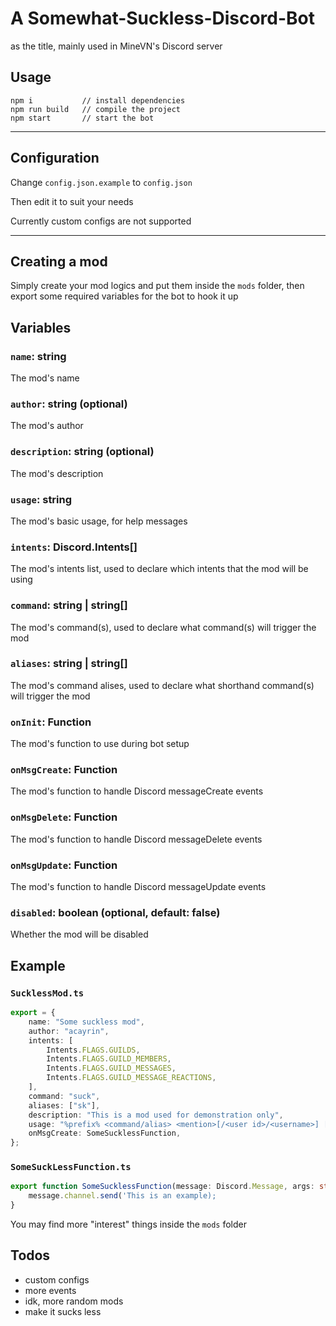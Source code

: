# A Somewhat-Suckless-Discord-Bot

as the title, mainly used in MineVN's Discord server

## Usage

```
npm i           // install dependencies
npm run build   // compile the project
npm start       // start the bot
```

<hr>

## Configuration

Change `config.json.example` to `config.json`

Then edit it to suit your needs

Currently custom configs are not supported

<hr>

## Creating a mod

Simply create your mod logics and put them inside the `mods` folder, then export some required variables for the bot to hook it up

## Variables

### `name`: string

The mod's name

### `author`: string (optional)

The mod's author

### `description`: string (optional)

The mod's description

### `usage`: string

The mod's basic usage, for help messages

### `intents`: Discord.Intents[]

The mod's intents list, used to declare which intents that the mod will be using

### `command`: string | string[]

The mod's command(s), used to declare what command(s) will trigger the mod

### `aliases`: string | string[]

The mod's command alises, used to declare what shorthand command(s) will trigger the mod

### `onInit`: Function

The mod's function to use during bot setup

### `onMsgCreate`: Function

The mod's function to handle Discord messageCreate events

### `onMsgDelete`: Function

The mod's function to handle Discord messageDelete events

### `onMsgUpdate`: Function

The mod's function to handle Discord messageUpdate events

### `disabled`: boolean (optional, default: false)

Whether the mod will be disabled

## Example

### `SucklessMod.ts`

```ts
export = {
    name: "Some suckless mod",
    author: "acayrin",
    intents: [
        Intents.FLAGS.GUILDS,
        Intents.FLAGS.GUILD_MEMBERS,
        Intents.FLAGS.GUILD_MESSAGES,
        Intents.FLAGS.GUILD_MESSAGE_REACTIONS,
    ],
    command: "suck",
    aliases: ["sk"],
    description: "This is a mod used for demonstration only",
    usage: "%prefix% <command/alias> <mention>[/<user id>/<username>] [args]",
    onMsgCreate: SomeSucklessFunction,
};
```

### `SomeSuckLessFunction.ts`

```ts
export function SomeSucklessFunction(message: Discord.Message, args: string[], bot: Bot) {
    message.channel.send('This is an example);
}
```

You may find more "interest" things inside the `mods` folder

## Todos

-   custom configs
-   more events
-   idk, more random mods
-   make it sucks less

